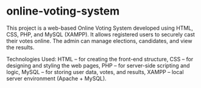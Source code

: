 # online-voting-system
This project is a web-based Online Voting System developed using HTML, CSS, PHP, and MySQL (XAMPP). It allows registered users to securely cast their votes online. The admin can manage elections, candidates, and view the results.

Technologies Used:
HTML – for creating the front-end structure,
CSS – for designing and styling the web pages,
PHP – for server-side scripting and logic,
MySQL – for storing user data, votes, and results,
XAMPP – local server environment (Apache + MySQL).

